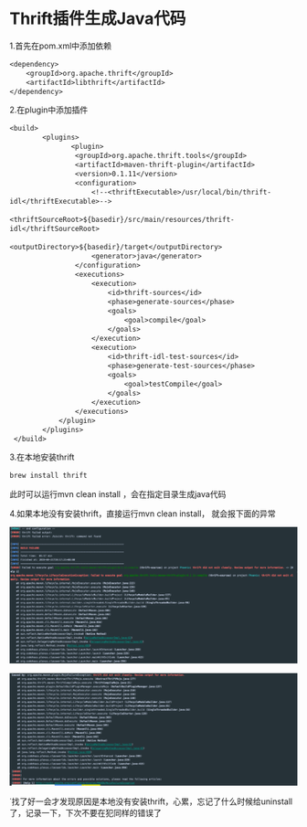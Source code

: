 # Thrift插件生成Java代码

1.首先在pom.xml中添加依赖

```markup
<dependency>
    <groupId>org.apache.thrift</groupId>
    <artifactId>libthrift</artifactId>
</dependency>
```

2.在plugin中添加插件

```markup
<build>
        <plugins>
               <plugin>
                <groupId>org.apache.thrift.tools</groupId>
                <artifactId>maven-thrift-plugin</artifactId>
                <version>0.1.11</version>
                <configuration>
                    <!--<thriftExecutable>/usr/local/bin/thrift-idl</thriftExecutable>-->
                    <thriftSourceRoot>${basedir}/src/main/resources/thrift-idl</thriftSourceRoot>
                    <outputDirectory>${basedir}/target</outputDirectory>
                    <generator>java</generator>
                </configuration>
                <executions>
                    <execution>
                        <id>thrift-sources</id>
                        <phase>generate-sources</phase>
                        <goals>
                            <goal>compile</goal>
                        </goals>
                    </execution>
                    <execution>
                        <id>thrift-idl-test-sources</id>
                        <phase>generate-test-sources</phase>
                        <goals>
                            <goal>testCompile</goal>
                        </goals>
                    </execution>
                </executions>
            </plugin>
        </plugins>
 </build>
```

3.在本地安装thrift

```bash
brew install thrift
```

此时可以运行mvn clean install ，会在指定目录生成java代码

4.如果本地没有安装thrift，直接运行mvn clean install， 就会报下面的异常

![](../../.gitbook/assets/wechatimg41.png)

![](../../.gitbook/assets/wechatimg42.png)

˙找了好一会才发现原因是本地没有安装thrift，心累，忘记了什么时候给uninstall了，记录一下，下次不要在犯同样的错误了











